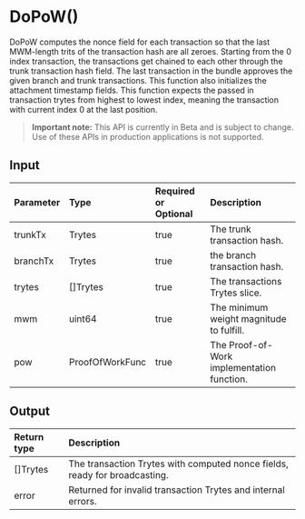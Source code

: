 # DoPoW()
DoPoW computes the nonce field for each transaction so that the last MWM-length trits of the transaction hash are all zeroes. Starting from the 0 index transaction, the transactions get chained to each other through the trunk transaction hash field. The last transaction in the bundle approves the given branch and trunk transactions. This function also initializes the attachment timestamp fields. This function expects the passed in transaction trytes from highest to lowest index, meaning the transaction with current index 0 at the last position.
> **Important note:** This API is currently in Beta and is subject to change. Use of these APIs in production applications is not supported.


## Input

| Parameter       | Type | Required or Optional | Description |
|:---------------|:--------|:--------| :--------|
| trunkTx | Trytes | true | The trunk transaction hash.  |
| branchTx | Trytes | true | the branch transaction hash.  |
| trytes | []Trytes | true | The transactions Trytes slice.  |
| mwm | uint64 | true | The minimum weight magnitude to fulfill.  |
| pow | ProofOfWorkFunc | true | The Proof-of-Work implementation function.  |




## Output

| Return type     | Description |
|:---------------|:--------|
| []Trytes | The transaction Trytes with computed nonce fields, ready for broadcasting. |
| error | Returned for invalid transaction Trytes and internal errors. |



